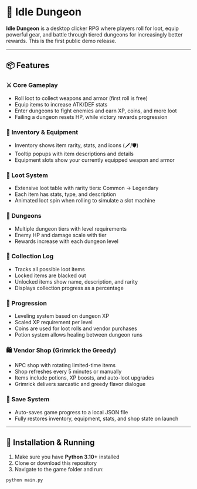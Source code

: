 # 🏰 Idle Dungeon

**Idle Dungeon** is a desktop clicker RPG where players roll for loot, equip powerful gear, and battle through tiered dungeons for increasingly better rewards. This is the first public demo release.

---

## 📦 Features

### ⚔️ Core Gameplay
- Roll loot to collect weapons and armor (first roll is free)
- Equip items to increase ATK/DEF stats
- Enter dungeons to fight enemies and earn XP, coins, and more loot
- Failing a dungeon resets HP, while victory rewards progression

### 🎒 Inventory & Equipment
- Inventory shows item rarity, stats, and icons (🗡/🛡)
- Tooltip popups with item descriptions and details
- Equipment slots show your currently equipped weapon and armor

### 🎲 Loot System
- Extensive loot table with rarity tiers: Common → Legendary
- Each item has stats, type, and description
- Animated loot spin when rolling to simulate a slot machine

### 🏹 Dungeons
- Multiple dungeon tiers with level requirements
- Enemy HP and damage scale with tier
- Rewards increase with each dungeon level

### 📘 Collection Log
- Tracks all possible loot items
- Locked items are blacked out
- Unlocked items show name, description, and rarity
- Displays collection progress as a percentage

### 🧠 Progression
- Leveling system based on dungeon XP
- Scaled XP requirement per level
- Coins are used for loot rolls and vendor purchases
- Potion system allows healing between dungeon runs

### 🛍️ Vendor Shop (Grimrick the Greedy)
- NPC shop with rotating limited-time items
- Shop refreshes every 5 minutes or manually
- Items include potions, XP boosts, and auto-loot upgrades
- Grimrick delivers sarcastic and greedy flavor dialogue

### 💾 Save System
- Auto-saves game progress to a local JSON file
- Fully restores inventory, equipment, stats, and shop state on launch

---

## 📂 Installation & Running

1. Make sure you have **Python 3.10+** installed
2. Clone or download this repository
3. Navigate to the game folder and run:

```bash
python main.py
